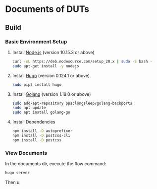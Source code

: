 # Documents of DUTs

## Build

### Basic Environment Setup

1. Install [Node.js](https://nodejs.org/en/) (version 10.15.3 or above)
   ```bash
   curl -sL https://deb.nodesource.com/setup_20.x | sudo -E bash -
   sudo apt-get install -y nodejs
   ```

2. Install [Hugo](https://gohugo.io/getting-started/installing/) (version 0.124.1 or above)
   ```bash
   sudo pip3 install hugo
   ```

3. Install [Golang](https://golang.org/doc/install) (version 1.18.0 or above)
   ```bash
   sudo add-apt-repository ppa:longsleep/golang-backports
   sudo apt update
   sudo apt install golang-go
   ```

4. Install Dependencies
   ```bash
   npm install -D autoprefixer
   npm install -D postcss-cli
   npm install -D postcss
   ```

### View Documents

In the documents dir, execute the flow command:

```bash
hugo server
```

Then u